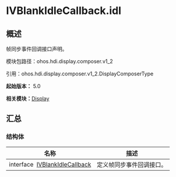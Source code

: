# IVBlankIdleCallback.idl


## 概述

帧同步事件回调接口声明。

模块包路径：ohos.hdi.display.composer.v1_2

引用：ohos.hdi.display.composer.v1_2.DisplayComposerType

**起始版本：** 5.0

**相关模块：**[Display](index_composer_display_v12.md)


## 汇总


### 结构体

| 名称 | 描述 | 
| -------- | -------- |
| interface&nbsp;&nbsp;[IVBlankIdleCallback](annotated_composer_display_v12_interface_i_v_blank_idle_callback.md) | 定义帧同步事件回调接口。 | 
